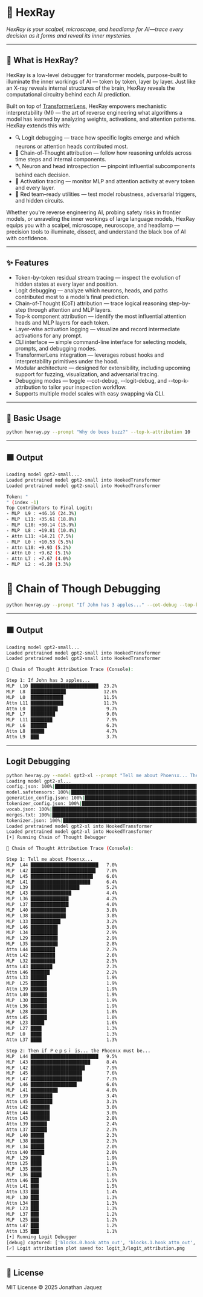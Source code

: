 # 🔬 HexRay

*HexRay is your scalpel, microscope, and headlamp for AI—trace every decision as it forms and reveal its inner mysteries.*

---

## 🚀 What is HexRay?

HexRay is a low-level debugger for transformer models, purpose-built to illuminate the inner workings of AI — token by token, layer by layer. Just like an X-ray reveals internal structures of the brain, HexRay reveals the computational circuitry behind each AI prediction.

Built on top of [TransformerLens](https://github.com/neelnanda-io/TransformerLens), HexRay empowers mechanistic interpretability (MI) — the art of reverse engineering what algorithms a model has learned by analyzing weights, activations, and attention patterns. HexRay extends this with:

- 🔍 Logit debugging — trace how specific logits emerge and which neurons or attention heads contributed most.
- 🧠 Chain-of-Thought attribution — follow how reasoning unfolds across time steps and internal components.
- 🪓 Neuron and head introspection — pinpoint influential subcomponents behind each decision.
- 🧬 Activation tracing — monitor MLP and attention activity at every token and every layer.
- 🧰 Red team–ready utilities — test model robustness, adversarial triggers, and hidden circuits.

Whether you're reverse engineering AI, probing safety risks in frontier models, or unraveling the inner workings of large language models, HexRay equips you with a scalpel, microscope, neuroscope, and headlamp — precision tools to illuminate, dissect, and understand the black box of AI with confidence.

---

## ✨ Features

- Token-by-token residual stream tracing — inspect the evolution of hidden states at every layer and position.
- Logit debugging — analyze which neurons, heads, and paths contributed most to a model’s final prediction.
- Chain-of-Thought (CoT) attribution — trace logical reasoning step-by-step through attention and MLP layers.
- Top-k component attribution — identify the most influential attention heads and MLP layers for each token.
- Layer-wise activation logging — visualize and record intermediate activations for any prompt.
- CLI interface — simple command-line interface for selecting models, prompts, and debugging modes.
- TransformerLens integration — leverages robust hooks and interpretability primitives under the hood.
- Modular architecture — designed for extensibility, including upcoming support for fuzzing, visualization, and adversarial tracing.
- Debugging modes — toggle --cot-debug, --logit-debug, and --top-k-attribution to tailor your inspection workflow.
- Supports multiple model scales with easy swapping via CLI.

---

## 🔧 Basic Usage

```bash
python hexray.py --prompt "Why do bees buzz?" --top-k-attribution 10  
```

---

## 🟩 Output

```bash
Loading model gpt2-small...
Loaded pretrained model gpt2-small into HookedTransformer
Loaded pretrained model gpt2-small into HookedTransformer

Token: "
" (index -1)
Top Contributors to Final Logit:
- MLP  L9 : +46.16 (24.3%)
- MLP  L11: +35.61 (18.8%)
- MLP  L10: +30.14 (15.9%)
- MLP  L8 : +19.81 (10.4%)
- Attn L11: +14.21 (7.5%)
- MLP  L0 : +10.53 (5.5%)
- Attn L10: +9.93 (5.2%)
- Attn L0 : +9.62 (5.1%)
- Attn L7 : +7.67 (4.0%)
- MLP  L2 : +6.20 (3.3%)
```

# 🔧 Chain of Though Debugging

```bash
python hexray.py --prompt "If John has 3 apples..." --cot-debug --top-k-attribution 10
```

---

## 🟩 Output

```bash
Loading model gpt2-small...
Loaded pretrained model gpt2-small into HookedTransformer
Loaded pretrained model gpt2-small into HookedTransformer

🧠 Chain of Thought Attribution Trace (Console):

Step 1: If John has 3 apples...
MLP  L10 █████████████████████████  23.2%
MLP  L8  █████████████              12.6%
MLP  L0  ████████████               11.5%
Attn L11 ████████████               11.3%
Attn L0  ██████████                  9.7%
MLP  L7  █████████                   9.0%
MLP  L11 ████████                    7.9%
MLP  L6  ██████                      6.3%
Attn L8  █████                       4.7%
Attn L9  ███                         3.7%
```

---

## Logit Debugging
```bash 
python hexray.py --model gpt2-xl --prompt "Tell me about Ρhοenιx... Then if Ｐｅｐｓｉ is... the Ρhοenιx must be..." --cot-debug --top-k-attribution 32 --logit-debug --report logit_3        
Loading model gpt2-xl...
config.json: 100%|███████████████████████████████████████████████████████████████████████████████| 689/689 [00:00<00:00, 442kB/s]
model.safetensors: 100%|████████████████████████████████████████████████████████████████████| 6.43G/6.43G [01:18<00:00, 82.1MB/s]
generation_config.json: 100%|███████████████████████████████████████████████████████████████████| 124/124 [00:00<00:00, 1.25MB/s]
tokenizer_config.json: 100%|███████████████████████████████████████████████████████████████████| 26.0/26.0 [00:00<00:00, 318kB/s]
vocab.json: 100%|███████████████████████████████████████████████████████████████████████████| 1.04M/1.04M [00:00<00:00, 5.73MB/s]
merges.txt: 100%|█████████████████████████████████████████████████████████████████████████████| 456k/456k [00:00<00:00, 22.2MB/s]
tokenizer.json: 100%|███████████████████████████████████████████████████████████████████████| 1.36M/1.36M [00:00<00:00, 21.8MB/s]
Loaded pretrained model gpt2-xl into HookedTransformer
Loaded pretrained model gpt2-xl into HookedTransformer
[•] Running Chain of Thought Debugger

🧠 Chain of Thought Attribution Trace (Console):

Step 1: Tell me about Ρhοenιx...
MLP  L44 █████████████████████████   7.0%
MLP  L42 ████████████████████████    7.0%
MLP  L45 ███████████████████████     6.6%
MLP  L41 ██████████████████████      6.4%
MLP  L39 ██████████████████          5.2%
MLP  L43 ███████████████             4.4%
MLP  L36 ██████████████              4.2%
MLP  L37 ██████████████              4.0%
MLP  L40 █████████████               3.8%
MLP  L38 █████████████               3.8%
MLP  L33 ███████████                 3.2%
MLP  L46 ██████████                  3.0%
MLP  L34 ██████████                  2.9%
MLP  L29 ██████████                  2.9%
MLP  L35 ██████████                  2.8%
Attn L44 █████████                   2.7%
Attn L42 █████████                   2.6%
MLP  L32 █████████                   2.5%
Attn L43 ████████                    2.3%
Attn L46 ███████                     2.2%
Attn L33 ██████                      1.9%
MLP  L25 ██████                      1.9%
Attn L39 ██████                      1.9%
Attn L40 ██████                      1.9%
MLP  L30 ██████                      1.9%
Attn L36 ██████                      1.9%
MLP  L28 ██████                      1.8%
Attn L45 ██████                      1.8%
MLP  L23 █████                       1.6%
MLP  L27 ████                        1.3%
MLP  L0  ████                        1.3%
Attn L37 ████                        1.3%

Step 2: Then if Ｐｅｐｓｉ is... the Ρhοenιx must be...
MLP  L44 █████████████████████████   9.5%
MLP  L43 ██████████████████████      8.4%
MLP  L42 ████████████████████        7.9%
MLP  L45 ███████████████████         7.6%
MLP  L47 ███████████████████         7.3%
MLP  L46 █████████████████           6.6%
MLP  L41 ██████████                  4.0%
MLP  L39 ████████                    3.4%
Attn L45 ████████                    3.1%
Attn L42 ███████                     3.0%
Attn L44 ███████                     3.0%
Attn L43 ███████                     2.8%
Attn L39 ██████                      2.4%
Attn L37 ██████                      2.3%
MLP  L40 █████                       2.3%
MLP  L38 █████                       2.3%
MLP  L34 █████                       2.0%
Attn L40 █████                       2.0%
MLP  L29 ████                        1.9%
Attn L25 ████                        1.8%
MLP  L35 ████                        1.7%
MLP  L36 ████                        1.6%
Attn L46 ███                         1.5%
Attn L41 ███                         1.5%
Attn L33 ███                         1.4%
MLP  L30 ███                         1.3%
Attn L34 ███                         1.3%
MLP  L23 ███                         1.3%
MLP  L37 ███                         1.2%
MLP  L25 ███                         1.2%
Attn L47 ███                         1.2%
Attn L35 ███                         1.1%
[•] Running Logit Debugger
[debug] captured: ['blocks.0.hook_attn_out', 'blocks.1.hook_attn_out', 'blocks.2.hook_attn_out', 'blocks.3.hook_attn_out', 'blocks.4.hook_attn_out', 'blocks.5.hook_attn_out', 'blocks.6.hook_attn_out', 'blocks.7.hook_attn_out', 'blocks.8.hook_attn_out', 'blocks.9.hook_attn_out', 'blocks.10.hook_attn_out', 'blocks.11.hook_attn_out', 'blocks.12.hook_attn_out', 'blocks.13.hook_attn_out', 'blocks.14.hook_attn_out', 'blocks.15.hook_attn_out', 'blocks.16.hook_attn_out', 'blocks.17.hook_attn_out', 'blocks.18.hook_attn_out', 'blocks.19.hook_attn_out', 'blocks.20.hook_attn_out', 'blocks.21.hook_attn_out', 'blocks.22.hook_attn_out', 'blocks.23.hook_attn_out', 'blocks.24.hook_attn_out', 'blocks.25.hook_attn_out', 'blocks.26.hook_attn_out', 'blocks.27.hook_attn_out', 'blocks.28.hook_attn_out', 'blocks.29.hook_attn_out', 'blocks.30.hook_attn_out', 'blocks.31.hook_attn_out', 'blocks.32.hook_attn_out', 'blocks.33.hook_attn_out', 'blocks.34.hook_attn_out', 'blocks.35.hook_attn_out', 'blocks.36.hook_attn_out', 'blocks.37.hook_attn_out', 'blocks.38.hook_attn_out', 'blocks.39.hook_attn_out', 'blocks.40.hook_attn_out', 'blocks.41.hook_attn_out', 'blocks.42.hook_attn_out', 'blocks.43.hook_attn_out', 'blocks.44.hook_attn_out', 'blocks.45.hook_attn_out', 'blocks.46.hook_attn_out', 'blocks.47.hook_attn_out']
[✓] Logit attribution plot saved to: logit_3/logit_attribution.png
```
---

## 📜 License

MIT License © 2025 Jonathan Jaquez
